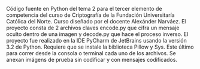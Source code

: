 Código fuente en Python del tema 2 para el tercer elemento de competencia del curso de Criptografía de la Fundación Universitaría Católica del Norte.
Curso diseñado por el docente Alexánder Narváez.
El proyecto consta de 2 archivos claves encode.py que cifra un mensaje oculto dentro de una imagen y decode.py que hace el proceso inverso.
El proyecto fue realizado en la IDE PyCharm de JetBrains usando la versión 3.2 de Python.
Requiere que se instale la biblioteca Pillow y Sys. Este último para correr desde la consola o terminal cada uno de los archivos.
Se anexan imágens de prueba sin codificar y con mensajes codificados.
